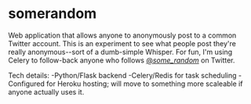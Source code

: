 # somerandom
Web application that allows anyone to anonymously post to a common Twitter account. This is an experiment to see what people post they're really anonymous--sort of a dumb-simple Whisper. For fun, I'm using Celery to follow-back anyone who follows <a href="http://twitter.com/_some_random_">@_some_random_</a> on Twitter.

Tech details:
-Python/Flask backend
-Celery/Redis for task scheduling
-Configured for Heroku hosting; will move to something more scaleable if anyone actually uses it.
